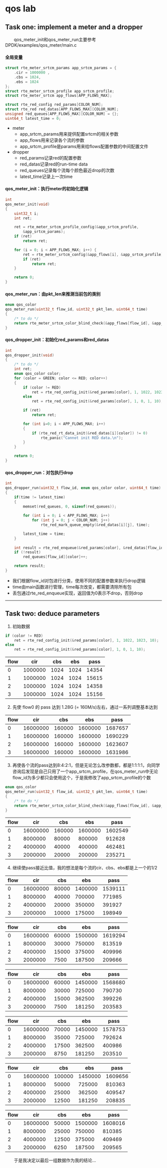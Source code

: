 # qos lab
## Task one: implement a meter and a dropper
&emsp;&emsp;qos_meter_init和qos_meter_run主要参考DPDK/examples/qos_meter/main.c
#### 全局变量

```c++
struct rte_meter_srtcm_params app_srtcm_params = {
	.cir = 1000000 ,
	.cbs = 1024,
	.ebs = 1024
};
struct rte_meter_srtcm_profile app_srtcm_profile;
struct rte_meter_srtcm app_flows[APP_FLOWS_MAX];

struct rte_red_config red_params[COLOR_NUM];
struct rte_red red_datas[APP_FLOWS_MAX][COLOR_NUM];
unsigned red_queues[APP_FLOWS_MAX][COLOR_NUM] = {};
uint64_t latest_time = 0;
```
+ meter
  + app_srtcm_params用来提供配置srtcm的相关参数
  + app_flows用来记录各个流的参数
  + app_srtcm_profile是params用来给flows配置参数的中间配置文件
+ dropper
  + red_params记录red的配置参数
  + red_datas记录red的run-time data
  + red_queues记录每个流每个颜色最近drop的次数
  + latest_time记录上一次time

#### qos_meter_init：执行meter的初始化逻辑
```c++
int
qos_meter_init(void)
{
    uint32_t i;
	int ret;

	ret = rte_meter_srtcm_profile_config(&app_srtcm_profile,
		&app_srtcm_params);
	if (ret)
		return ret;

	for (i = 0; i < APP_FLOWS_MAX; i++) {
		ret = rte_meter_srtcm_config(&app_flows[i], &app_srtcm_profile);
		if (ret)
			return ret;
	}

	return 0;
}
```

#### qos_meter_run：由pkt_len来推测当前包的类别

```c++
enum qos_color
qos_meter_run(uint32_t flow_id, uint32_t pkt_len, uint64_t time)
{
    /* to do */
    return rte_meter_srtcm_color_blind_check(&app_flows[flow_id], &app_srtcm_profile, time, pkt_len);
}
```

#### qos_dropper_init：初始化red_params和red_datas
```c++
int
qos_dropper_init(void)
{
    /* to do */
    int ret;
    enum qos_color color;
    for (color = GREEN; color <= RED; color++)
    {
        if (color != RED)
            ret = rte_red_config_init(&red_params[color], 1, 1022, 1023, 10);
        else 
            ret = rte_red_config_init(&red_params[color], 1, 0, 1, 10);

        if (ret)
            return ret;

        for (int i=0; i < APP_FLOWS_MAX; i++)
        {   
            if (rte_red_rt_data_init(&red_datas[i][color]) != 0)
                rte_panic("Cannot init RED data.\n");
        }
    }

    return 0;
}
```

#### qos_dropper_run：对包执行drop
```c++
int
qos_dropper_run(uint32_t flow_id, enum qos_color color, uint64_t time)
{
    if(time != latest_time)
    {
        memset(red_queues, 0, sizeof(red_queues));
        
        for (int i = 0; i < APP_FLOWS_MAX; i++)
            for (int j = 0; j < COLOR_NUM; j++)
                rte_red_mark_queue_empty(&red_datas[i][j], time);

        latest_time = time;
    } 
    
    int result = rte_red_enqueue(&red_params[color], &red_datas[flow_id][color], red_queues[flow_id][color], time);
    if (!result)
        red_queues[flow_id][color]++;

    return result;
}
```
+ 我们根据flow_id对包进行分类，使用不同的配置参数来执行drop逻辑
+ time由main函数进行管理，time每次改变，都需要清除所有包
+ 丢包通过rte_red_enqueue实现，返回值为0表示不drop，否则drop
---

## Task two: deduce parameters
1. 初始数据
```c++
if (color != RED)
    ret = rte_red_config_init(&red_params[color], 1, 1022, 1023, 10);
else 
    ret = rte_red_config_init(&red_params[color], 1, 0, 1, 10);
```
flow|cir|cbs|ebs|pass
-|-|-|-|-
0|1000000|1024|1024|14354
1|1000000|1024|1024|15615
2|1000000|1024|1024|14358
3|1000000|1024|1024|15156

2. 先使 flow0 的 pass 达到 1.28G (= 160M/s)左右，通过一系列调整基本达到

flow|cir|cbs|ebs|pass
-|-|-|-|-
0|16000000|160000|1600000|1687657
1|16000000|160000|1600000|1690229
2|16000000|160000|1600000|1623607
3|16000000|160000|1600000|1631986

3. 再使各个流的pass达到8:4:2:1，但是无论怎么改参数都，都是1:1:1:1，向同学咨询后发现是自己只用了一个app_srtcm_profile，在qos_meter_run中无论flow_id为多少都只会使用这个，于是我修改了app_srtcm_profile的个数
```c++
enum qos_color
qos_meter_run(uint32_t flow_id, uint32_t pkt_len, uint64_t time)
{
    /* to do */
    return rte_meter_srtcm_color_blind_check(&app_flows[flow_id], &app_srtcm_profile[flow_id], time, pkt_len);
}
```
flow|cir|cbs|ebs|pass
-|-|-|-|-
0|16000000|160000|1600000|1602549
1|8000000|80000|800000|912628
2|4000000|40000|400000|462481
3|2000000|20000|200000|235271

4. 继续使pass接近比值，我的想法是每个流的cir、cbs、ebs都是上一个的1/2

flow|cir|cbs|ebs|pass
-|-|-|-|-
0|16000000|80000|1400000|1539111
1|8000000|40000|700000|771985
2|4000000|20000|350000|391927
3|2000000|10000|175000|198949

flow|cir|cbs|ebs|pass
-|-|-|-|-
0|16000000|60000|1500000|1619294
1|8000000|30000|750000|813519
2|4000000|15000|375000|409996
3|2000000|7500|187500|209666

flow|cir|cbs|ebs|pass
-|-|-|-|-
0|16000000|60000|1450000|1568680
1|8000000|30000|725000|790730
2|4000000|15000|362500|399226
3|2000000|7500|181250|203583

flow|cir|cbs|ebs|pass
-|-|-|-|-
0|16000000|70000|1450000|1578753
1|8000000|35000|725000|792624
2|4000000|17500|362500|400986
3|2000000|8750|181250|203510

flow|cir|cbs|ebs|pass
-|-|-|-|-
0|16000000|100000|1450000|1609656
1|8000000|50000|725000|810363
2|4000000|25000|362500|409547
3|2000000|12500|181250|208835

flow|cir|cbs|ebs|pass
-|-|-|-|-
0|16000000|50000|1500000|1608016
1|8000000|25000|750000|810385
2|4000000|12500|375000|409469
3|2000000|6250|187500|209565

&emsp;&emsp;于是我决定以最后一组数据作为我的结论...
